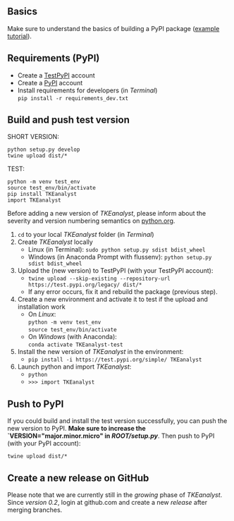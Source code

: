 ## Basics

Make sure to understand the basics of building a PyPI package ([example tutorial](https://towardsdatascience.com/build-your-first-open-source-python-project-53471c9942a7)).

## Requirements (PyPI)

* Create a [TestPyPI](https://test.pypi.org/) account
* Create a [PyPI](https://pypi.org/) account
* Install requirements for developers (in *Terminal*)</br>`pip install -r requirements_dev.txt`

## Build and push test version

SHORT VERSION:

```
python setup.py develop
twine upload dist/*
```

TEST:

```
python -m venv test_env
source test_env/bin/activate
pip install TKEanalyst
import TKEanalyst
```


Before adding a new version of *TKEanalyst*, please inform about the severity and version numbering semantics on [python.org](https://www.python.org/dev/peps/pep-0440/).

1. `cd` to your local *TKEanalyst* folder (in *Terminal*)
1. Create *TKEanalyst* locally
	* Linux (in Terminal): `sudo python setup.py sdist bdist_wheel`
	* Windows (in Anaconda Prompt with flussenv): `python setup.py sdist bdist_wheel`
1. Upload the (new version) to TestPyPI (with your TestPyPI account):
	* `twine upload --skip-existing --repository-url https://test.pypi.org/legacy/ dist/*`
	* If any error occurs, fix it and rebuild the package (previous step).
1. Create a new environment and activate it to test if the upload and installation work
    * On *Linux*:</br>`python -m venv test_env`</br>`source test_env/bin/activate`
    * On *Windows* (with Anaconda):</br>`conda activate TKEanalyst-test`
1. Install the new version of *TKEanalyst* in the environment:
	* `pip install -i https://test.pypi.org/simple/ TKEanalyst`
1. Launch python and import *TKEanalyst*:
	* `python`
	* `>>> import TKEanalyst`

## Push to PyPI

If you could build and install the test version successfully, you can push the new version to PyPI. **Make sure to increase the `VERSION="major.minor.micro" in *ROOT/setup.py***. Then push to PyPI (with your PyPI account):

`twine upload dist/*`

## Create a new release on GitHub

Please note that we are currently still in the *growing* phase of *TKEanalyst*. Since *version 0.2*, login at github.com and create a new *release* after merging branches.
